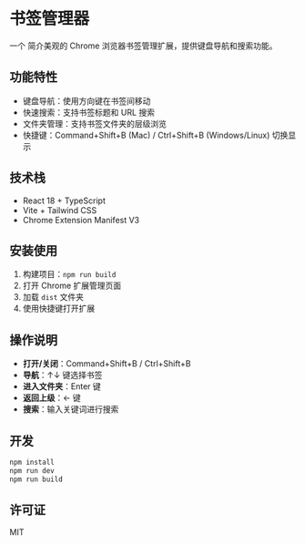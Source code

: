 # 书签管理器

一个 简介美观的 Chrome 浏览器书签管理扩展，提供键盘导航和搜索功能。

## 功能特性

- 键盘导航：使用方向键在书签间移动
- 快速搜索：支持书签标题和 URL 搜索
- 文件夹管理：支持书签文件夹的层级浏览
- 快捷键：Command+Shift+B (Mac) / Ctrl+Shift+B (Windows/Linux) 切换显示

## 技术栈

- React 18 + TypeScript
- Vite + Tailwind CSS
- Chrome Extension Manifest V3

## 安装使用

1. 构建项目：`npm run build`
2. 打开 Chrome 扩展管理页面
3. 加载 `dist` 文件夹
4. 使用快捷键打开扩展

## 操作说明

- **打开/关闭**：Command+Shift+B / Ctrl+Shift+B
- **导航**：↑↓ 键选择书签
- **进入文件夹**：Enter 键
- **返回上级**：← 键
- **搜索**：输入关键词进行搜索

## 开发

```bash
npm install
npm run dev
npm run build
```

## 许可证

MIT
